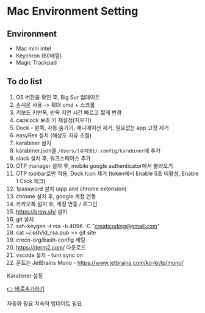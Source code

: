 # Mac Environment Setting

## Environment

- Mac mini intel
- Keychron (60배열)
- Magic Trackpad

## To do list

1. OS 버전을 확인 후, Big Sur 업데이트
2. 손쉬운 사용 -> 확대 cmd + 스크롤
3. 키보드 키반복, 반복 지연 시간 빠르고 짧게 변경
4. capslock 보조 키 재설정(지우기)
5. Dock - 왼쪽, 자동 숨기기, 애니메이션 제거, 필요없는 app 고정 제거
6. easyRes 설치 (해상도 자유 조절)
7. karabiner 설치
8. karabiner.json을 `/Users/[유저명]/.config/karabiner`에 추가
9. slack 설치 후, 워크스페이스 추가
10. OTP manager 설치 후, mobile google authenticator에서 불러오기
11. OTP toolbar로만 적용, Dock Icon 제거 (token에서 Enable 5초 비활성, Enable 1 Click 체크)
12. 1password 설치 (app and chrome extension)
13. chrome 설치 후, google 계정 연동
14. 카카오톡 설치 후, 계정 연동 / 로그인
15. https://brew.sh/ 설치
16. git 설치
17. ssh-keygen -t rsa -b 4096 -C "creaticoding@gmail.com"
18. cat ~/.ssh/id_rsa.pub >> git site
19. creco-org/bash-config 세팅
20. https://iterm2.com/ 다운로드
21. vscode 설치 - turn sync on
22. 폰트는 JetBrains Mono - https://www.jetbrains.com/ko-kr/lp/mono/


Karabiner 설정

[👉 바로추가하기](karabiner://karabiner/assets/complex_modifications/import?url=https://creco-org.github.io/json-storage/karabiner/creco-config-20211203.json)

자동화 필요
지속적 업데이트 필요
